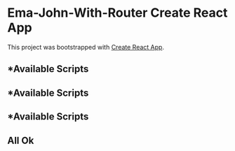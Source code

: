 # Ema-John-With-Router Create React App

This project was bootstrapped with [Create React App](https://github.com/facebook/create-react-app).

## *Available Scripts
## *Available Scripts
## *Available Scripts
## All Ok